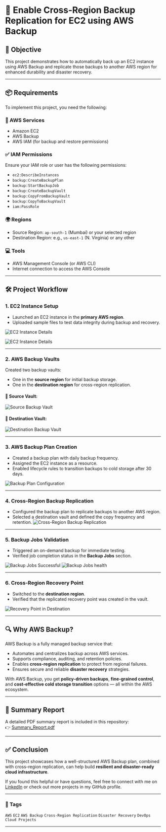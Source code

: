 
# 🚀 Enable Cross-Region Backup Replication for EC2 using AWS Backup

## 🎯 Objective
This project demonstrates how to automatically back up an EC2 instance using AWS Backup and replicate those backups to another AWS region for enhanced durability and disaster recovery.

---

## 📦 Requirements

To implement this project, you need the following:

### 🔧 AWS Services
- Amazon EC2
- AWS Backup
- AWS IAM (for backup and restore permissions)

### ✅ IAM Permissions
Ensure your IAM role or user has the following permissions:
- `ec2:DescribeInstances`
- `backup:CreateBackupPlan`
- `backup:StartBackupJob`
- `backup:CreateBackupVault`
- `backup:CopyFromBackupVault`
- `backup:CopyToBackupVault`
- `iam:PassRole`

### 🌍 Regions
- Source Region: `ap-south-1` (Mumbai) or your selected region
- Destination Region: e.g., `us-east-1` (N. Virginia) or any other

### 💻 Tools
- AWS Management Console (or AWS CLI)
- Internet connection to access the AWS Console

---


## 🛠️ Project Workflow

### 1. EC2 Instance Setup
- Launched an EC2 instance in the **primary AWS region**.
- Uploaded sample files to test data integrity during backup and recovery.

![EC2 Instance Details](Screenshots/ec2-details.png)

![EC2 Instance Details](Screenshots/ec2_files_data.png)

---

### 2. AWS Backup Vaults
Created two backup vaults:
- One in the **source region** for initial backup storage.
- One in the **destination region** for cross-region replication.

#### 🔹 Source Vault:
![Source Backup Vault](Screenshots/1_Source_backup_vaults.png)

#### 🔹 Destination Vault:
![Destination Backup Vault](Screenshots/2_Destination_Backup_Vault.png)

---

### 3. AWS Backup Plan Creation
- Created a backup plan with daily backup frequency.
- Assigned the EC2 instance as a resource.
- Enabled lifecycle rules to transition backups to cold storage after 30 days.

![Backup Plan Configuration](Screenshots/3_Backup_Plan_CrossRegion_Copy.png)

---

### 4. Cross-Region Backup Replication
- Configured the backup plan to replicate backups to another AWS region.
- Selected a destination vault and defined the copy frequency and retention.
  ![Cross-Region Backup Replication](Screenshots/3_Backup_Plan_CrossRegion_Copy.png)

---

### 5. Backup Jobs Validation
- Triggered an on-demand backup for immediate testing.
- Verified job completion status in the **Backup Jobs** section.

![Backup Jobs Successful](Screenshots/backup_job.png)
![Backup Jobs health](Screenshots/backup_job_health.png)

---

### 6. Cross-Region Recovery Point
- Switched to the **destination region**.
- Verified that the replicated recovery point was created in the vault.

![Recovery Point in Destination](Screenshots/4_EC2_Recovery_Point_Destination.png)

---

## 🔍 Why AWS Backup?

AWS Backup is a fully managed backup service that:
- Automates and centralizes backup across AWS services.
- Supports compliance, auditing, and retention policies.
- Enables **cross-region replication** to protect from regional failures.
- Ensures secure and reliable **disaster recovery** strategies.

With AWS Backup, you get **policy-driven backups**, **fine-grained control**, and **cost-effective cold storage transition** options — all within the AWS ecosystem.

---

## 📄 Summary Report

A detailed PDF summary report is included in this repository:  
👉 [Summary_Report.pdf](./Summary_Report.pdf)

---

## ✅ Conclusion

This project showcases how a well-structured AWS Backup plan, combined with cross-region replication, can help build **resilient and disaster-ready cloud infrastructure**.

If you found this helpful or have questions, feel free to connect with me on [LinkedIn](https://www.linkedin.com/in/bhagyashribobade/) or check out more projects in my GitHub profile.

---

### 📌 Tags
`AWS` `EC2` `AWS Backup` `Cross-Region Replication` `Disaster Recovery` `DevOps` `Cloud Projects`

---
